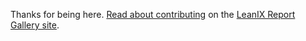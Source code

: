 Thanks for being here. [Read about contributing](https://stephen-gates.github.io/report-gallery/site/about/) on the [LeanIX Report Gallery site](https://stephen-gates.github.io/report-gallery/site/).

